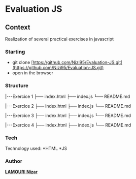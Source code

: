 # Evaluation JS

## [](https://github.com/Nizi95/Demo-1#context)Context

Realization of several practical exercises in javascript

### [](https://github.com/Nizi95/Evaluation-JS.git)Starting

-   git clone  [https://github.com/Nizi95/Evaluation-JS.git](https://github.com/Nizi95/Evaluation-JS.git)
-   open in the browser

### [](https://github.com/Nizi95/Evaluation-JS.git#structure)Structure
|---Exercice 1
├── index.html
├── index.js
└── README.md

|---Exercice 2
├── index.html
├── index.js
└── README.md

|---Exercice 3
├── index.html
├── index.js
└── README.md

|---Exercice 4
├── index.html
├── index.js
└── README.md

### [](https://github.com/Nizi95/Evaluation-JS.git#tech)Tech

Technology used: *HTML  *JS

### [](https://github.com/Nizi95/Evaluation-JS.git#author)Author

[**LAMOURI Nizar**](https://github.com/Nizi95)  